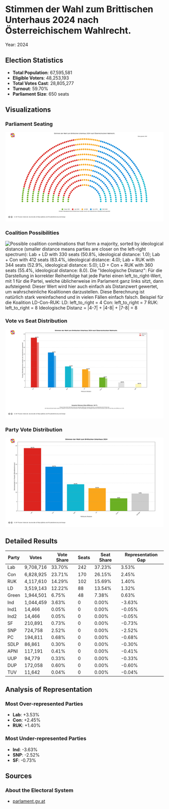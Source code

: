 # Stimmen der Wahl zum Brittischen Unterhaus 2024 nach Österreichischem Wahlrecht.
Year: 2024

## Election Statistics
- **Total Population**: 67,595,581
- **Eligible Voters**: 48,253,193
- **Total Votes Cast**: 28,805,277
- **Turnout**: 59.70%
- **Parliament Size**: 650 seats

## Visualizations
### Parliament Seating
![Parliament seating arrangement with 650 total seats. Parties from left to right: Green with 48 seats (7.4%), Lab with 242 seats (37.2%), LD with 88 seats (13.5%), Con with 170 seats (26.2%), RUK with 102 seats (15.7%). Hinweis: Mandatsstimmen (Erststimmen) werden (auch) wie Listenstimmen (Zweitstimmen) gewertet](../plots/uk2024_austria_parliament.png)

### Coalition Possibilities
![Possible coalition combinations that form a majority, sorted by ideological distance (smaller distance means parties are closer on the left-right spectrum): Lab + LD with 330 seats (50.8%, ideological distance: 1.0); Lab + Con with 412 seats (63.4%, ideological distance: 4.0); Lab + RUK with 344 seats (52.9%, ideological distance: 5.0); LD + Con + RUK with 360 seats (55.4%, ideological distance: 8.0). Die "Ideologische Distanz": Für die Darstellung in korrekter Reihenfolge hat jede Partei einen left_to_right-Wert, mit 1 für die Partei, welche üblicherweise im Parlament ganz links sitzt, dann aufsteigend: Dieser Wert wird hier auch einfach als Distanzwert gewertet, um wahrscheinliche Koalitionen darzustellen. Diese Berechnung ist natürlich stark vereinfachend und in vielen Fällen einfach falsch.  Beispiel für die Koalition LD-Con-RUK: LD: left_to_right = 4 Con: left_to_right = 7 RUK: left_to_right = 8 Ideologische Distanz = |4-7| + |4-8| + |7-8| = 8](../plots/uk2024_austria_coalitions.png)

### Vote vs Seat Distribution
![Bar chart comparing each party's vote percentage (darker bars) with their seat percentage (lighter bars). Parties with significant differences: Lab (33.7% votes vs 37.2% seats, Δ3.5%), Con (23.7% votes vs 26.2% seats, Δ2.4%), RUK (14.3% votes vs 15.7% seats, Δ1.4%), LD (12.2% votes vs 13.5% seats, Δ1.3%), Ind (3.6% votes vs 0.0% seats, Δ3.6%), SNP (2.5% votes vs 0.0% seats, Δ2.5%). Total vote-seat difference: 18.7%. (Mandatsstimmen werden wie Listenstimmen gewertet)](../plots/uk2024_austria_vote_seat_distribution.png)

### Party Vote Distribution
![Bar chart showing the percentage of votes received by each party, including parties that did not receive seats. Parties ordered by vote share (descending): Lab: 33.7%, Con: 23.7%, RUK: 14.3%, LD: 12.2%, Green: 6.8%, Sonstige: 9.3%. (Mandatsstimmen)](../plots/uk2024_austria_vote_distribution.png)

## Detailed Results
| Party | Votes | Vote Share | Seats | Seat Share | Representation Gap |
|-------|--------|------------|-------|------------|-------------------|
| Lab | 9,708,716 | 33.70% | 242 | 37.23% | 3.53% |
| Con | 6,828,925 | 23.71% | 170 | 26.15% | 2.45% |
| RUK | 4,117,610 | 14.29% | 102 | 15.69% | 1.40% |
| LD | 3,519,143 | 12.22% | 88 | 13.54% | 1.32% |
| Green | 1,944,501 | 6.75% | 48 | 7.38% | 0.63% |
| Ind | 1,044,459 | 3.63% | 0 | 0.00% | -3.63% |
| Ind1 | 14,466 | 0.05% | 0 | 0.00% | -0.05% |
| Ind2 | 14,466 | 0.05% | 0 | 0.00% | -0.05% |
| SF | 210,891 | 0.73% | 0 | 0.00% | -0.73% |
| SNP | 724,758 | 2.52% | 0 | 0.00% | -2.52% |
| PC | 194,811 | 0.68% | 0 | 0.00% | -0.68% |
| SDLP | 86,861 | 0.30% | 0 | 0.00% | -0.30% |
| APNI | 117,191 | 0.41% | 0 | 0.00% | -0.41% |
| UUP | 94,779 | 0.33% | 0 | 0.00% | -0.33% |
| DUP | 172,058 | 0.60% | 0 | 0.00% | -0.60% |
| TUV | 11,642 | 0.04% | 0 | 0.00% | -0.04% |

## Analysis of Representation
### Most Over-represented Parties
- **Lab**: +3.53%
- **Con**: +2.45%
- **RUK**: +1.40%

### Most Under-represented Parties
- **Ind**: -3.63%
- **SNP**: -2.52%
- **SF**: -0.73%

## Sources

### About the Electoral System
- [parlament.gv.at](https://www.parlament.gv.at/verstehen/demokratie-wahlen/parlament-wahlen/wahlen-nr/)